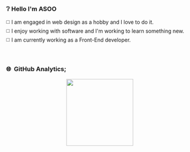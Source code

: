 ### ❔ Hello I'm ASOO 

◻️ I am engaged in web design as a hobby and I love to do it.<br/>
◻️ I enjoy working with software and I'm working to learn something new.<br/>
◻️ I am currently working as a Front-End developer.<br/>

<br/>

### 🌐 &nbsp;GitHub Analytics;

<p align="center">
<a href="https://github.com/ASOOjs">
  <img height="180em" src="https://github-readme-stats-eight-theta.vercel.app/api?username=ASOOjs&show_icons=true&theme=algolia&include_all_commits=true&count_private=true"/></a>
</p>

<br/>

